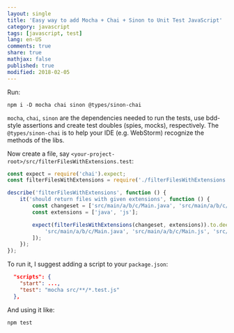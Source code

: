 ```yaml
---
layout: single
title: 'Easy way to add Mocha + Chai + Sinon to Unit Test JavaScript'
category: javascript
tags: [javascript, test]
lang: en-US
comments: true
share: true
mathjax: false
published: true
modified: 2018-02-05
---
```


Run:

<!-- more -->

```shell
npm i -D mocha chai sinon @types/sinon-chai
```

`mocha`, `chai`, `sinon` are the dependencies needed to run the tests, use bdd-style assertions and create test doubles (spies, mocks), respectively. The `@types/sinon-chai` is to help your IDE (e.g. WebStorm) recognize the methods of the libs.

Now create a file, say `<your-project-root>/src/filterFilesWithExtensions.test`:

```javascript
const expect = require('chai').expect;
const filterFilesWithExtensions = require('./filterFilesWithExtensions');

describe('filterFilesWithExtensions', function () {
    it('should return files with given extensions', function () {
        const changeset = ['src/main/a/b/c/Main.java', 'src/main/a/b/c/Dockerfile', 'src/main/a/b/c/Main.js','src/abc.java'];
        const extensions = ['java', 'js'];

        expect(filterFilesWithExtensions(changeset, extensions)).to.deep.equal([
            'src/main/a/b/c/Main.java', 'src/main/a/b/c/Main.js', 'src/abc.java'
        ]);
    });
});
```

To run it, I suggest adding a script to your `package.json`:

```json
  "scripts": {
    "start": ...,
    "test": "mocha src/**/*.test.js"
  },
```

And using it like:

```shell
npm test
```
